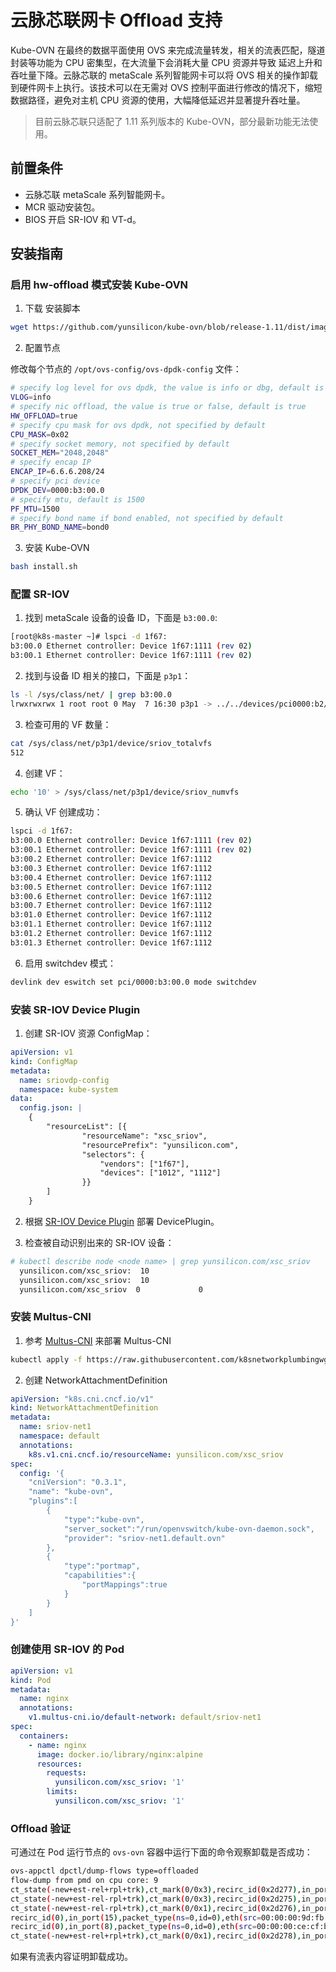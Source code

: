 # 云脉芯联网卡 Offload 支持

Kube-OVN 在最终的数据平面使用 OVS 来完成流量转发，相关的流表匹配，隧道封装等功能为 CPU 密集型，在大流量下会消耗大量 CPU 资源并导致
延迟上升和吞吐量下降。云脉芯联的 metaScale 系列智能网卡可以将 OVS 相关的操作卸载到硬件网卡上执行。该技术可以在无需对 OVS 控制平面进行修改的情况下，缩短数据路径，避免对主机 CPU 资源的使用，大幅降低延迟并显著提升吞吐量。

> 目前云脉芯联只适配了 1.11 系列版本的 Kube-OVN，部分最新功能无法使用。

## 前置条件

- 云脉芯联 metaScale 系列智能网卡。
- MCR 驱动安装包。
- BIOS 开启 SR-IOV 和 VT-d。

## 安装指南

### 启用 hw-offload 模式安装 Kube-OVN

1. 下载 安装脚本

```bash
wget https://github.com/yunsilicon/kube-ovn/blob/release-1.11/dist/images/install.sh
```

2. 配置节点

修改每个节点的 `/opt/ovs-config/ovs-dpdk-config` 文件：

```bash
# specify log level for ovs dpdk, the value is info or dbg, default is info
VLOG=info
# specify nic offload, the value is true or false, default is true
HW_OFFLOAD=true
# specify cpu mask for ovs dpdk, not specified by default
CPU_MASK=0x02
# specify socket memory, not specified by default
SOCKET_MEM="2048,2048"
# specify encap IP
ENCAP_IP=6.6.6.208/24
# specify pci device
DPDK_DEV=0000:b3:00.0
# specify mtu, default is 1500
PF_MTU=1500
# specify bond name if bond enabled, not specified by default
BR_PHY_BOND_NAME=bond0
```

3. 安装 Kube-OVN

```bash
bash install.sh
```

### 配置 SR-IOV

1. 找到 metaScale 设备的设备 ID，下面是 `b3:00.0`:

```bash
[root@k8s-master ~]# lspci -d 1f67:
b3:00.0 Ethernet controller: Device 1f67:1111 (rev 02)
b3:00.1 Ethernet controller: Device 1f67:1111 (rev 02)
```

2. 找到与设备 ID 相关的接口，下面是 `p3p1`：

```bash
ls -l /sys/class/net/ | grep b3:00.0
lrwxrwxrwx 1 root root 0 May  7 16:30 p3p1 -> ../../devices/pci0000:b2/0000:b2:00.0/0000:b3:00.0/net/p3p1
```

3. 检查可用的 VF 数量：

```bash
cat /sys/class/net/p3p1/device/sriov_totalvfs
512
```

4. 创建 VF：

```bash
echo '10' > /sys/class/net/p3p1/device/sriov_numvfs
```

5. 确认 VF 创建成功：

```bash
lspci -d 1f67:
b3:00.0 Ethernet controller: Device 1f67:1111 (rev 02)
b3:00.1 Ethernet controller: Device 1f67:1111 (rev 02)
b3:00.2 Ethernet controller: Device 1f67:1112
b3:00.3 Ethernet controller: Device 1f67:1112
b3:00.4 Ethernet controller: Device 1f67:1112
b3:00.5 Ethernet controller: Device 1f67:1112
b3:00.6 Ethernet controller: Device 1f67:1112
b3:00.7 Ethernet controller: Device 1f67:1112
b3:01.0 Ethernet controller: Device 1f67:1112
b3:01.1 Ethernet controller: Device 1f67:1112
b3:01.2 Ethernet controller: Device 1f67:1112
b3:01.3 Ethernet controller: Device 1f67:1112
```

6. 启用 switchdev 模式：

```bash
devlink dev eswitch set pci/0000:b3:00.0 mode switchdev
```

### 安装 SR-IOV Device Plugin

1. 创建 SR-IOV 资源 ConfigMap：

```yaml
apiVersion: v1
kind: ConfigMap
metadata:
  name: sriovdp-config
  namespace: kube-system
data:
  config.json: |
    {
        "resourceList": [{
                "resourceName": "xsc_sriov",
                "resourcePrefix": "yunsilicon.com",
                "selectors": {
                    "vendors": ["1f67"],
                    "devices": ["1012", "1112"]
                }}
        ]
    }
```

2. 根据 [SR-IOV Device Plugin]( https://github.com/yunsilicon/sriov-network-device-plugin) 部署 DevicePlugin。

3. 检查被自动识别出来的 SR-IOV 设备：

```bash
# kubectl describe node <node name> | grep yunsilicon.com/xsc_sriov
  yunsilicon.com/xsc_sriov:  10
  yunsilicon.com/xsc_sriov:  10
  yunsilicon.com/xsc_sriov  0             0
```

### 安装 Multus-CNI

1. 参考 [Multus-CNI](https://github.com/k8snetworkplumbingwg/multus-cni) 来部署 Multus-CNI

```bash
kubectl apply -f https://raw.githubusercontent.com/k8snetworkplumbingwg/multus-cni/master/deployments/multus-daemonset.yml
```

2. 创建 NetworkAttachmentDefinition

```yaml
apiVersion: "k8s.cni.cncf.io/v1"
kind: NetworkAttachmentDefinition
metadata:
  name: sriov-net1
  namespace: default
  annotations:
    k8s.v1.cni.cncf.io/resourceName: yunsilicon.com/xsc_sriov
spec:
  config: '{
    "cniVersion": "0.3.1",
    "name": "kube-ovn",
    "plugins":[
        {
            "type":"kube-ovn",
            "server_socket":"/run/openvswitch/kube-ovn-daemon.sock",
            "provider": "sriov-net1.default.ovn"
        },
        {
            "type":"portmap",
            "capabilities":{
                "portMappings":true
            }
        }
    ]
}'
```

### 创建使用 SR-IOV 的 Pod

```yaml
apiVersion: v1
kind: Pod
metadata:
  name: nginx
  annotations:
    v1.multus-cni.io/default-network: default/sriov-net1
spec:
  containers:
    - name: nginx
      image: docker.io/library/nginx:alpine
      resources:
        requests:
          yunsilicon.com/xsc_sriov: '1'
        limits:
          yunsilicon.com/xsc_sriov: '1'
```

### Offload 验证

可通过在 Pod 运行节点的 `ovs-ovn` 容器中运行下面的命令观察卸载是否成功：

```bash
ovs-appctl dpctl/dump-flows type=offloaded
flow-dump from pmd on cpu core: 9
ct_state(-new+est-rel+rpl+trk),ct_mark(0/0x3),recirc_id(0x2d277),in_port(15),packet_type(ns=0,id=0),eth(src=00:00:00:9d:fb:1a,dst=00:00:00:ce:cf:b9),eth_type(0x0800),ipv4(dst=10.16.0.14,frag=no), packets:6, bytes:588, used:7.276s, actions:ct(zone=4,nat),recirc(0x2d278)
ct_state(-new+est-rel-rpl+trk),ct_mark(0/0x3),recirc_id(0x2d275),in_port(8),packet_type(ns=0,id=0),eth(src=00:00:00:ce:cf:b9,dst=00:00:00:9d:fb:1a),eth_type(0x0800),ipv4(dst=10.16.0.18,frag=no), packets:5, bytes:490, used:7.434s, actions:ct(zone=6,nat),recirc(0x2d276)
ct_state(-new+est-rel-rpl+trk),ct_mark(0/0x1),recirc_id(0x2d276),in_port(8),packet_type(ns=0,id=0),eth(src=00:00:00:ce:cf:b9,dst=00:00:00:9d:fb:1a/01:00:00:00:00:00),eth_type(0x0800),ipv4(frag=no), packets:5, bytes:490, used:7.434s, actions:15
recirc_id(0),in_port(15),packet_type(ns=0,id=0),eth(src=00:00:00:9d:fb:1a/01:00:00:00:00:00,dst=00:00:00:ce:cf:b9),eth_type(0x0800),ipv4(dst=10.16.0.14/255.192.0.0,frag=no), packets:6, bytes:588, used:7.277s, actions:ct(zone=6,nat),recirc(0x2d277)
recirc_id(0),in_port(8),packet_type(ns=0,id=0),eth(src=00:00:00:ce:cf:b9/01:00:00:00:00:00,dst=00:00:00:9d:fb:1a),eth_type(0x0800),ipv4(dst=10.16.0.18/255.192.0.0,frag=no), packets:6, bytes:588, used:7.434s, actions:ct(zone=4,nat),recirc(0x2d275)
ct_state(-new+est-rel+rpl+trk),ct_mark(0/0x1),recirc_id(0x2d278),in_port(15),packet_type(ns=0,id=0),eth(dst=00:00:00:ce:cf:b9/01:00:00:00:00:00),eth_type(0x0800),ipv4(frag=no), packets:6, bytes:588, used:7.277s, actions:8
```

如果有流表内容证明卸载成功。
